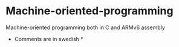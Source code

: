 # Machine-oriented-programming
Machine-oriented programming both in C and ARMv6 assembly
* Comments are in swedish * 
